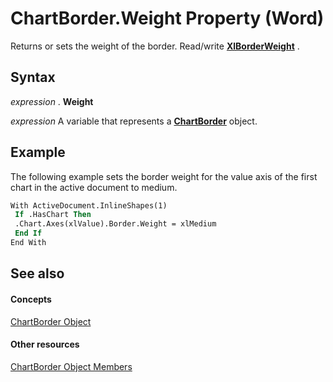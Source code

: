 
# ChartBorder.Weight Property (Word)

Returns or sets the weight of the border. Read/write  **[XlBorderWeight](4e845cbe-9811-d5bb-847f-72c239793991.md)** .


## Syntax

 _expression_ . **Weight**

 _expression_ A variable that represents a **[ChartBorder](eea90670-c599-2ec8-5b7b-c946a4bcd638.md)** object.


## Example

The following example sets the border weight for the value axis of the first chart in the active document to medium.


```vb
With ActiveDocument.InlineShapes(1) 
 If .HasChart Then 
 .Chart.Axes(xlValue).Border.Weight = xlMedium 
 End If 
End With
```


## See also


#### Concepts


[ChartBorder Object](eea90670-c599-2ec8-5b7b-c946a4bcd638.md)
#### Other resources


[ChartBorder Object Members](208fbc56-c413-c830-c010-00f7851b297a.md)

